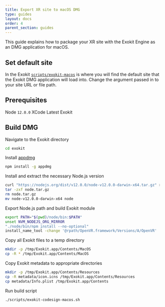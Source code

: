 ```yaml
---
title: Export XR site to macOS DMG
type: guides
layout: docs
order: 4
parent_section: guides
---
```


This guide explains how to package your XR site with the Exokit Engine as an DMG application for macOS.

## Set default site
In the Exokit [`scripts/exokit-macos`](https://github.com/exokitxr/exokit/blob/master/scripts/exokit-macos#L17) is where you will find the default site that the Exokit DMG application will load into. Change the argument passed in to your site URL or file path.

## Prerequisites
Node `12.0.0`
XCode
Latest Exokit

## Build DMG

Navigate to the Exokit directory
```sh
cd exokit
```

Install [appdmg](https://github.com/LinusU/node-appdmg)
```sh
npm install -g appdmg
```

Install and extract the necessary Node.js version
```sh
curl "https://nodejs.org/dist/v12.0.0/node-v12.0.0-darwin-x64.tar.gz" >node.tar.gz
tar -zxf node.tar.gz
rm node.tar.gz
mv node-v12.0.0-darwin-x64 node
```

Export Node.js path and build Exokit module
```sh
export PATH="$(pwd)/node/bin:$PATH"
unset NVM_NODEJS_ORG_MIRROR
"./node/bin/npm install --no-optional"
install_name_tool -change '@rpath/OpenVR.framework/Versions/A/OpenVR' '@loader_path/../../node_modules/native-openvr-deps/bin/osx64/OpenVR.framework/Versions/A/OpenVR' build/Release/exokit.node
```

Copy all Exokit files to a temp directory
```sh
mkdir -p /tmp/Exokit.app/Contents/MacOS
cp -R * /tmp/Exokit.app/Contents/MacOS
```

Copy Exokit metadata to appropriate directories
```sh
mkdir -p /tmp/Exokit.app/Contents/Resources
cp -R metadata/icon.icns /tmp/Exokit.app/Contents/Resources
cp metadata/Info.plist /tmp/Exokit.app/Contents
```

Run build script
```sh
./scripts/exokit-codesign-macos.sh
```
